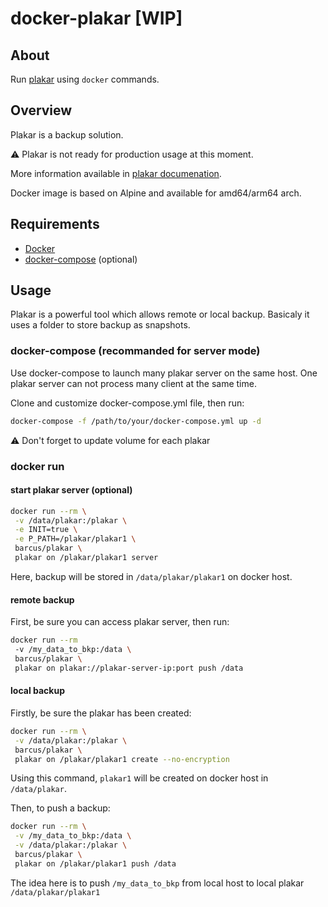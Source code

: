 # docker-plakar [WIP]

## About

Run [plakar][plakar-href] using `docker` commands.

## Overview

Plakar is a backup solution.

:warning: Plakar is not ready for production usage at this moment.

More information available in [plakar documenation][plakar-href].

Docker image is based on Alpine and available for amd64/arm64 arch.

## Requirements

* [Docker][docker-href]
* [docker-compose][docker-compose-href] (optional)

## Usage

Plakar is a powerful tool which allows remote or local backup.
Basicaly it uses a folder to store backup as snapshots.

### docker-compose (recommanded for server mode)

Use docker-compose to launch many plakar server on the same host.
One plakar server can not process many client at the same time.

Clone and customize docker-compose.yml file, then run:

```bash
docker-compose -f /path/to/your/docker-compose.yml up -d
```

:warning: Don't forget to update volume for each plakar

### docker run

#### start plakar server (optional)

```bash
docker run --rm \
 -v /data/plakar:/plakar \
 -e INIT=true \
 -e P_PATH=/plakar/plakar1 \
 barcus/plakar \
 plakar on /plakar/plakar1 server
```

Here, backup will be stored in `/data/plakar/plakar1` on docker host.

#### remote backup

First, be sure you can access plakar server, then run:

```bash
docker run --rm
 -v /my_data_to_bkp:/data \
 barcus/plakar \
 plakar on plakar://plakar-server-ip:port push /data
```

#### local backup

Firstly, be sure the plakar has been created:

```bash
docker run --rm \
 -v /data/plakar:/plakar \
 barcus/plakar \
 plakar on /plakar/plakar1 create --no-encryption
```

Using this command, `plakar1` will be created on docker host in `/data/plakar`.

Then, to push a backup:

```bash
docker run --rm \
 -v /my_data_to_bkp:/data \
 -v /data/plakar:/plakar \
 barcus/plakar \
 plakar on /plakar/plakar1 push /data
```

The idea here is to push `/my_data_to_bkp` from local host to
local plakar `/data/plakar/plakar1`

[plakar-href]: https://plakar.io
[docker-compose-href]: https://docs.docker.com/compose
[docker-href]: https://docs.docker.com/install
